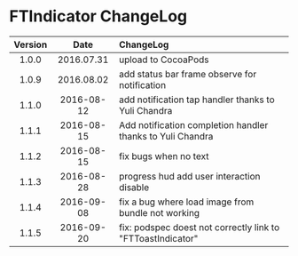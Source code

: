 # FTIndicator ChangeLog

| Version | Date | ChangeLog |
| :--------: | :--------: | :-------- |
|1.0.0|2016.07.31|upload to CocoaPods|
|1.0.9|2016.08.02|add status bar frame observe for notification|
|1.1.0|2016-08-12|add notification tap handler thanks to Yuli Chandra|
|1.1.1|2016-08-15|Add notification completion handler thanks to Yuli Chandra|
|1.1.2|2016-08-15|fix bugs when no text|
|1.1.3|2016-08-28|progress hud add user interaction disable|
|1.1.4|2016-09-08|fix a bug where load image from bundle not working|
|1.1.5|2016-09-20|fix: podspec doest not correctly link to "FTToastIndicator"|


